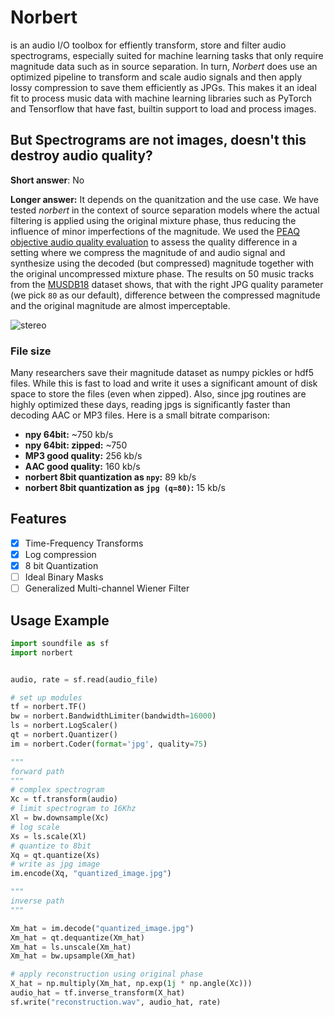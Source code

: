 # Norbert

is an audio I/O toolbox for effiently transform, store and filter audio spectrograms, especially suited for machine learning tasks that only require magnitude data such as in source separation. In turn, _Norbert_ does use an optimized pipeline to transform and scale audio signals and then apply lossy compression to save them efficiently as JPGs. This makes it an ideal fit to process music data with machine learning libraries such as PyTorch and Tensorflow that have fast, builtin support to load and process images. 

## But Spectrograms are not images, doesn't this destroy audio quality?

__Short answer__: No

__Longer answer:__ It depends on the quanitzation and the use case. We have tested _norbert_ in the context of source separation models where the actual filtering is applied using the original mixture phase, thus reducing the influence of minor imperfections of the magnitude. We used the [PEAQ objective audio quality evaluation](example/jpg_quality_experiment.py) to assess the quality difference in a setting where we  compress the magnitude of and audio signal and synthesize using the decoded (but compressed) magnitude together with the original uncompressed mixture phase. The results on 50 music tracks from the [MUSDB18](sigsep.github.io/musdb18) dataset shows, that with the right JPG quality parameter (we pick `80` as our default), difference between the compressed magnitude and the original magnitude are almost imperceptable. 

![stereo](https://user-images.githubusercontent.com/72940/41040263-2f0a08ba-699c-11e8-9d73-c52e7d04aa25.png)

### File size

Many researchers save their magnitude dataset as numpy pickles or hdf5 files. While this is fast to load and write it uses a significant amount of disk space to store the files (even when zipped). Also, since jpg routines are highly optimized these days, reading jpgs is significantly faster than decoding AAC or MP3 files. 
Here is a small bitrate comparison:

* __npy 64bit:__ ~750 kb/s
* __npy 64bit: zipped:__ ~750
* __MP3 good quality:__ 256 kb/s
* __AAC good quality:__ 160 kb/s
* __norbert 8bit quantization as `npy`:__ 89 kb/s
* __norbert 8bit quantization as `jpg (q=80)`:__ 15 kb/s


## Features

* [X] Time-Frequency Transforms
* [X] Log compression
* [X] 8 bit Quantization
* [ ] Ideal Binary Masks
* [ ] Generalized Multi-channel Wiener Filter

## Usage Example

```python
import soundfile as sf
import norbert


audio, rate = sf.read(audio_file)

# set up modules
tf = norbert.TF()
bw = norbert.BandwidthLimiter(bandwidth=16000)
ls = norbert.LogScaler()
qt = norbert.Quantizer()
im = norbert.Coder(format='jpg', quality=75)

"""
forward path
"""
# complex spectrogram
Xc = tf.transform(audio)
# limit spectrogram to 16Khz
Xl = bw.downsample(Xc)
# log scale
Xs = ls.scale(Xl)
# quantize to 8bit
Xq = qt.quantize(Xs)
# write as jpg image
im.encode(Xq, "quantized_image.jpg")

"""
inverse path
"""

Xm_hat = im.decode("quantized_image.jpg")
Xm_hat = qt.dequantize(Xm_hat)
Xm_hat = ls.unscale(Xm_hat)
Xm_hat = bw.upsample(Xm_hat)

# apply reconstruction using original phase
X_hat = np.multiply(Xm_hat, np.exp(1j * np.angle(Xc)))
audio_hat = tf.inverse_transform(X_hat)
sf.write("reconstruction.wav", audio_hat, rate)
```
